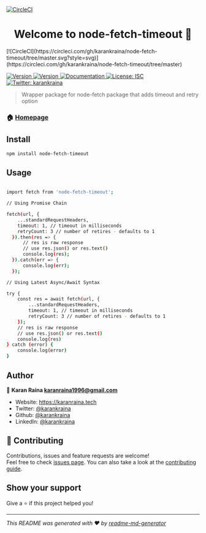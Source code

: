 [![CircleCI](https://circleci.com/gh/karankraina/node-fetch-timeout/tree/master.svg?style=svg)](https://circleci.com/gh/karankraina/node-fetch-timeout/tree/master)
<h1 align="center">Welcome to node-fetch-timeout 👋</h1>
[![CircleCI](https://circleci.com/gh/karankraina/node-fetch-timeout/tree/master.svg?style=svg)](https://circleci.com/gh/karankraina/node-fetch-timeout/tree/master)
<p>
  <a href="https://circleci.com/gh/karankraina/node-fetch-timeout/tree/master" target="_blank">
    <img alt="Version" src="https://circleci.com/gh/karankraina/node-fetch-timeout/tree/master.svg?style=svg">
  </a>
  <a href="https://www.npmjs.com/package/node-fetch-timeout" target="_blank">
    <img alt="Version" src="https://img.shields.io/npm/v/node-fetch-timeout.svg">
  </a>
  <a href="https://github.com/karankraina/node-fetch-timeout/blob/master/README.md" target="_blank">
    <img alt="Documentation" src="https://img.shields.io/badge/documentation-yes-brightgreen.svg" />
  </a>
  <a href="#" target="_blank">
    <img alt="License: ISC" src="https://img.shields.io/badge/License-ISC-yellow.svg" />
  </a>
  <a href="https://twitter.com/karankraina" target="_blank">
    <img alt="Twitter: karankraina" src="https://img.shields.io/twitter/follow/karankraina.svg?style=social" />
  </a>
</p>

> Wrapper package for node-fetch package that adds timeout and retry option

### 🏠 [Homepage](https://github.com/karankraina/node-fetch-timeout)

## Install

```sh
npm install node-fetch-timeout
```

## Usage

```sh

import fetch from 'node-fetch-timeout';

// Using Promise Chain

fetch(url, {
    ...standardRequestHeaders,
    timeout: 1, // timeout in milliseconds
    retryCount: 3 // number of retires - defaults to 1
  }).then(res => {
      // res is raw response
      // use res.json() or res.text()
      console.log(res);
  }).catch(err => { 
      console.log(err); 
  });

// Using Latest Async/Await Syntax

try {
    const res = await fetch(url, {
        ...standardRequestHeaders,
        timeout: 1, // timeout in milliseconds
        retryCount: 3 // number of retires - defaults to 1
    });
    // res is raw response
    // use res.json() or res.text()
    console.log(res)
} catch (error) {
    console.log(error)
}

```


## Author

👤 **Karan Raina <karanraina1996@gmail.com>**

* Website: https://karanraina.tech
* Twitter: [@karankraina](https://twitter.com/karankraina)
* Github: [@karankraina](https://github.com/karankraina)
* LinkedIn: [@karankraina](https://linkedin.com/in/karankraina)

## 🤝 Contributing

Contributions, issues and feature requests are welcome!<br />Feel free to check [issues page](https://github.com/karankraina/node-fetch-timeout/issues). You can also take a look at the [contributing guide](https://github.com/karankraina/node-fetch-timeout/blob/master/CONTRIBUTING.md).

## Show your support

Give a ⭐️ if this project helped you!

***
_This README was generated with ❤️ by [readme-md-generator](https://github.com/kefranabg/readme-md-generator)_
